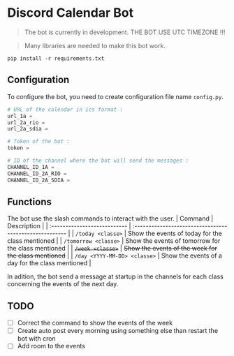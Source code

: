 # Discord Calendar Bot
> The bot is currently in development.
> THE BOT USE UTC TIMEZONE !!!

> Many libraries are needed to make this bot work.
```pwsh
pip install -r requirements.txt
```


## Configuration
To configure the bot, you need to create configuration file name `config.py`.
```python
# URL of the calendar in ics format :
url_1a = 
url_2a_rio = 
url_2a_sdia = 

# Token of the bot :
token = 

# ID of the channel where the bot will send the messages :
CHANNEL_ID_1A = 
CHANNEL_ID_2A_RIO = 
CHANNEL_ID_2A_SDIA = 
```

## Functions
The bot use the slash commands to interact with the user.
| Command                      | Description                                             |
| :--------------------------- | :------------------------------------------------------ |
| `/today <classe>`            | Show the events of today for the class mentioned        |
| `/tomorrow <classe>`         | Show the events of tomorrow for the class mentioned     |
| ~~`/week <classe>`~~         | ~~Show the events of the week for the class mentioned~~ |
| `/day <YYYY-MM-DD> <classe>` | Show the events of a day for the class mentioned        |

In adition, the bot send a message at startup in the channels for each class concerning the events of the next day.

## TODO
- [ ] Correct the command to show the events of the week
- [ ] Create auto post every morning using something else than restart the bot with cron
- [ ] Add room to the events
